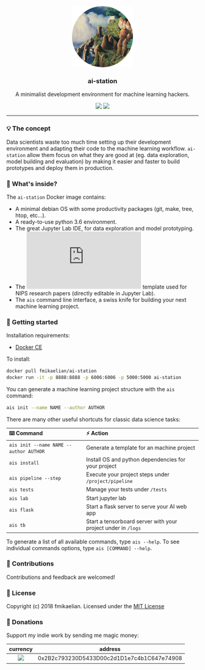 <p align="center">
  <img alt="logo" src="docs/img/logo.png" height="160" />
  <h3 align="center">ai-station</h3>
    <p align="center">A minimalist development environment for machine learning hackers.</p>
    <p align="center">
    <img src="https://travis-ci.org/fmikaelian/ai-station.svg?branch=master" height="18">
    <img src="https://img.shields.io/badge/License-MIT-yellow.svg" height="18">
  </p>
</p>

---

### 💡 The concept

Data scientists waste too much time setting up their development environment and adapting their code to the machine learning workflow. `ai-station` allow them focus on what they are good at (eg. data exploration, model building and evaluation) by making it easier and faster to build prototypes and deploy them in production.

### 🔮 What's inside?

The `ai-station` Docker image contains:

- A minimal debian OS with some productivity packages (git, make, tree, htop, etc...).
- A ready-to-use python 3.6 environment.
- The great Jupyter Lab IDE, for data exploration and model prototyping.
- The ![latex](https://latex.codecogs.com/gif.latex?%24%7B%5Clatex%7D%7B%5CLaTeX%5Cxspace%7D%24) template used for NIPS research papers (directly editable in Jupyter Lab).
- The `ais` command line interface, a swiss knife for building your next machine learning project.

### 🏃‍ Getting started

Installation requirements:

- [Docker CE](https://docs.docker.com/install/)

To install:

```bash
docker pull fmikaelian/ai-station
docker run -it -p 8888:8888 -p 6006:6006 -p 5000:5000 ai-station
```

You can generate a machine learning project structure with the `ais` command:

```bash
ais init --name NAME --author AUTHOR
```

There are many other useful shortcuts for classic data science tasks:

| ⌨️ Command                              | ⚡️ Action                                                      |
|:---------------------------------------|:--------------------------------------------------------------|
| `ais init --name NAME --author AUTHOR` | Generate a template for an machine project                    |
| `ais install`                          | Install OS and python dependencies for your project           |
| `ais pipeline --step`                  | Execute your project steps under `/project/pipeline`          |
| `ais tests`                            | Manage your tests under `/tests`                              |
| `ais lab`                              | Start jupyter lab                                             |
| `ais flask`                            | Start a flask server to serve your AI web app                 |
| `ais tb`                               | Start a tensorboard server with your project under in `/logs` |

To generate a list of all available commands, type `ais --help`. To see individual commands options, type `ais [COMMAND] --help`.

### 🐜 Contributions

Contributions and feedback are welcomed!

### 📃 License

Copyright (c) 2018 fmikaelian. Licensed under the [MIT License](LICENSE)

### 💸 Donations

Support my indie work by sending me magic money:

|                                   currency                                    | address                                    |
|:-----------------------------------------------------------------------------:|--------------------------------------------|
| <a ><img src="https://cdn.coinranking.com/rk4RKHOuW/eth.svg" width="30" ></a> | 0x2B2c793230D5433D00c2d1D1e7c4b1C647e74908 |
